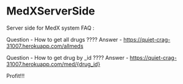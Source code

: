 # MedXServerSide
Server side for MedX system
FAQ :

Question - How to get all drugs ????
Answer - https://quiet-crag-31007.herokuapp.com/allmeds

Question - How to get drug by _id ????
Answer - https://quiet-crag-31007.herokuapp.com/med/{drug_id}

Profit!!!
